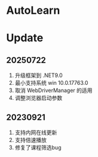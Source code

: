 # AutoLearn

# Update
## 20250722
1. 升级框架到 .NET9.0
2. 最小支持系统 win 10.0.17763.0
3. 取消 WebDriverManager 的适用
4. 调整浏览器启动参数

## 20230921
1. 支持内网在线更新
2. 支持倍速播放
3. 修复了课程筛选bug